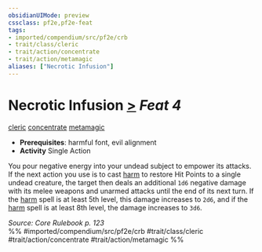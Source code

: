 ```yaml
---
obsidianUIMode: preview
cssclass: pf2e,pf2e-feat
tags:
- imported/compendium/src/pf2e/crb
- trait/class/cleric
- trait/action/concentrate
- trait/action/metamagic
aliases: ["Necrotic Infusion"]
---
```

# Necrotic Infusion  [>](chapter-9-playing-the-game.md#Actions "Single Action") *Feat 4*  
[cleric](rules/traits/cleric.md)  [concentrate](concentrate.md)  [metamagic](metamagic.md)  

- **Prerequisites**: harmful font, evil alignment
- **Activity** Single Action

You pour negative energy into your undead subject to empower its attacks. If the next action you use is to cast [harm](../spells/harm.md) to restore Hit Points to a single undead creature, the target then deals an additional `1d6` negative damage with its melee weapons and unarmed attacks until the end of its next turn. If the [harm](../spells/harm.md) spell is at least 5th level, this damage increases to `2d6`, and if the [harm](../spells/harm.md) spell is at least 8th level, the damage increases to `3d6`.

*Source: Core Rulebook p. 123*  
%% #imported/compendium/src/pf2e/crb #trait/class/cleric #trait/action/concentrate #trait/action/metamagic %%